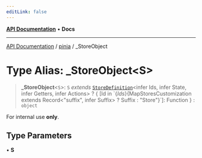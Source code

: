 ```yaml
---
editLink: false
---
```


[**API Documentation**](../../index.md) • **Docs**

***

[API Documentation](../../index.md) / [pinia](../index.md) / \_StoreObject

# Type Alias: \_StoreObject\<S\>

> **\_StoreObject**\<`S`\>: `S` *extends* [`StoreDefinition`](../interfaces/StoreDefinition.md)\<infer Ids, infer State, infer Getters, infer Actions\> ? \{ \[Id in \`$\{Ids\}$\{MapStoresCustomization extends Record\<"suffix", infer Suffix\> ? Suffix : "Store"\}\`\]: Function \} : `object`

For internal use **only**.

## Type Parameters

• **S**
